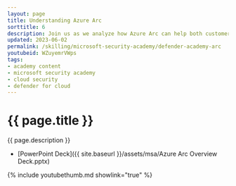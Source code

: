 ```yaml
---
layout: page
title: Understanding Azure Arc
sorttitle: 6
description: Join us as we analyze how Azure Arc can help both customers and partners secure, manage, and govern on-premises, edge, and multicloud infrastructure from a single control plane.
updated: 2023-06-02
permalink: /skilling/microsoft-security-academy/defender-academy-arc
youtubeid: WZuyemrVWps
tags: 
- academy content
- microsoft security academy
- cloud security
- defender for cloud
---
```


# {{ page.title }}

{{ page.description }}

* [PowerPoint Deck]({{ site.baseurl }}/assets/msa/Azure Arc Overview Deck.pptx)

{% include youtubethumb.md showlink="true" %}